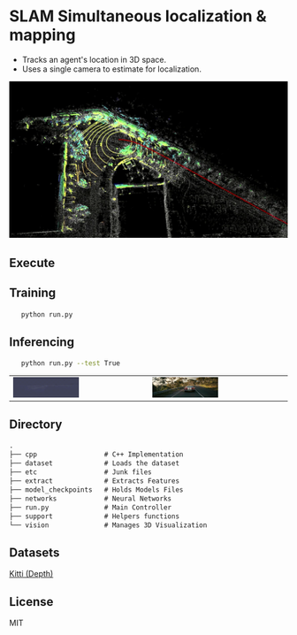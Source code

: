 # SLAM Simultaneous localization & mapping  
- Tracks an agent's location in 3D space. 
- Uses a single camera to estimate for localization.
<img src="etc/ptcloud.jpg" /> 

Execute
---
## Training
```sh
   python run.py
```
## Inferencing

```sh
   python run.py --test True
```
<table>
<tr>
<td><img src="etc/depthout.gif" width=50% height=50% /></td>  
<td><img src="etc/vid.gif" width=50% height=50% /></td> 
<tr>
</table>

Directory 
--
    .
    ├── cpp                 # C++ Implementation
    ├── dataset             # Loads the dataset
    ├── etc                 # Junk files
    ├── extract             # Extracts Features
    ├── model_checkpoints   # Holds Models Files
    ├── networks            # Neural Networks
    ├── run.py              # Main Controller
    ├── support             # Helpers functions
    └── vision              # Manages 3D Visualization


Datasets
--
[Kitti (Depth)](http://www.cvlibs.net/datasets/kitti/eval_depth_all.php)

License
---
MIT


